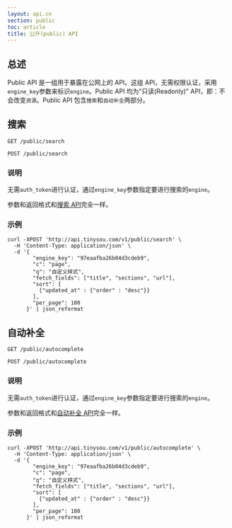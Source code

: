 ```yaml
---
layout: api.cn
section: public
toc: article
title: 公开(public) API
---
```


## 总述

Public API 是一组用于暴露在公网上的 API。这组 API，无需权限认证，采用`engine_key`参数来标识`engine`。Public API 均为"只读(Readonly)" API，即：不会改变`资源`。Public API 包含`搜索`和`自动补全`两部分。

## 搜索

```
GET /public/search
```

```
POST /public/search
```

### 说明

无需`auth_token`进行认证，通过`engine_key`参数指定要进行搜索的`engine`。

参数和返回格式和[搜索 API][search-api]完全一样。

### 示例

```
curl -XPOST 'http://api.tinysou.com/v1/public/search' \
  -H 'Content-Type: application/json' \
  -d '{
        "engine_key": "97eaafba26b04d3cdeb9",
        "c": "page",
        "q": "自定义样式",
        "fetch_fields": ["title", "sections", "url"],
        "sort": [
          {"updated_at" : {"order" : "desc"}}
        ],
        "per_page": 100
      }' | json_reformat
```

## 自动补全

```
GET /public/autocomplete
```

```
POST /public/autocomplete
```

### 说明

无需`auth_token`进行认证，通过`engine_key`参数指定要进行搜索的`engine`。

参数和返回格式和[自动补全 API][autocomplete-api]完全一样。

### 示例

```
curl -XPOST 'http://api.tinysou.com/v1/public/autocomplete' \
  -H 'Content-Type: application/json' \
  -d '{
        "engine_key": "97eaafba26b04d3cdeb9",
        "c": "page",
        "q": "自定义样式",
        "fetch_fields": ["title", "sections", "url"],
        "sort": [
          {"updated_at" : {"order" : "desc"}}
        ],
        "per_page": 100
      }' | json_reformat
```

[search-api]:/v1/searching.html
[autocomplete-api]:/v1/autocomplete.html
